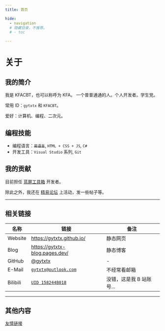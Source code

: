 ```yaml
---
title: 首页

hide:
  - navigation
  # 隐藏目录，不推荐。
  # - toc 

---
```


# 关于

## 我的简介

我是 KFACBT，也可以称呼为 KFA。
一个普普通通的人。个人开发者。学生党。

常用 ID：`gytxtx` 和 `KFACBT`。

爱好：计算机、编程、二次元。

<!-- 游戏《[**蔚蓝档案**](https://bluearchive-cn.com/)》[小绿](https://kivo.wiki/data/character/27)厨 -->

## 编程技能

* 编程语言：~~`易语言`~~, `HTML + CSS + JS`, `C#`
* 开发工具：`Visual Studio` 系列, `Git`

## 我的贡献

目前担任 [蓝屏工具箱](https://tools.cnstlapy.cn/) 开发者。

除此之外，我还在 [精易论坛](https://bbs.125.la/home.php?mod=space&uid=714270) 上活动，发一些帖子等。

---

## 相关链接

| 名称 | 链接 | 备注 |
| ---- | ---- | ---- |
| Website | <https://gytxtx.github.io/> | 静态网页 |
| Blog | <https://gytxtx-blog.pages.dev/> | 静态博客 |
| GitHub | [@gytxtx](https://github.com/gytxtx/) | - |
| E-Mail | [`gytxtx@outlook.com`](mailto:gytxtx@outlook.com) | 不经常看邮箱 |
| Bilibili | [`UID 1582448018`](https://space.bilibili.com/1582448018/) | 没错，这是我 B 站账号... |

---

## 其他内容

[友情链接](links.md "友情链接")
